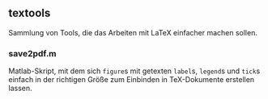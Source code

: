 ## textools

Sammlung von Tools, die das Arbeiten mit LaTeX einfacher machen sollen.

### save2pdf.m
Matlab-Skript, mit dem sich `figure`s mit getexten `label`s, `legend`s und `tick`s
einfach in der richtigen Größe zum Einbinden in TeX-Dokumente erstellen lassen.